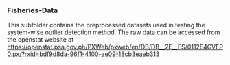 ### Fisheries-Data

This subfolder contains the preprocessed datasets used in testing the system-wise outlier detection method. The raw data can be accessed from the openstat website at https://openstat.psa.gov.ph/PXWeb/pxweb/en/DB/DB__2E__FS/0112E4GVFP0.px/?rxid=bdf9d8da-96f1-4100-ae09-18cb3eaeb313
